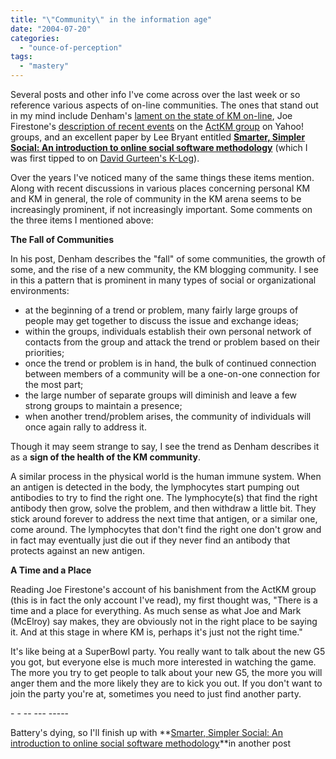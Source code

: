 ```yaml
---
title: "\"Community\" in the information age"
date: "2004-07-20"
categories: 
  - "ounce-of-perception"
tags: 
  - "mastery"
---
```


Several posts and other info I've come across over the last week or so reference various aspects of on-line communities. The ones that stand out in my mind include Denham's [lament on the state of KM on-line](http://denham.typepad.com/km/2004/07/km_online_in_de.html), Joe Firestone's [description of recent events](http://radio.weblogs.com/0135950/2004/07/18.html#a31) on the [ActKM group](http://groups.yahoo.com/group/act-km/) on Yahoo! groups, and an excellent paper by Lee Bryant entitled **[Smarter, Simpler Social: An introduction to online social software methodology](http://www.headshift.com/moments/archive/sss2.html)** (which I was first tipped to on [David Gurteen's K-Log](http://www.gurteen.com/gurteen/gurteen.nsf/0/E79924B9B266C48A80256B8D004BB5AD/)).  
  
Over the years I've noticed many of the same things these items mention. Along with recent discussions in various places concerning personal KM and KM in general, the role of community in the KM arena seems to be increasingly prominent, if not increasingly important. Some comments on the three items I mentioned above:  
  
**The Fall of Communities**  
  
In his post, Denham describes the "fall" of some communities, the growth of some, and the rise of a new community, the KM blogging community. I see in this a pattern that is prominent in many types of social or organizational environments:

- at the beginning of a trend or problem, many fairly large groups of people may get together to discuss the issue and exchange ideas;
- within the groups, individuals establish their own personal network of contacts from the group and attack the trend or problem based on their priorities;
- once the trend or problem is in hand, the bulk of continued connection between members of a community will be a one-on-one connection for the most part;
- the large number of separate groups will diminish and leave a few strong groups to maintain a presence;
- when another trend/problem arises, the community of individuals will once again rally to address it.

Though it may seem strange to say, I see the trend as Denham describes it as a **sign of the health of the KM community**.  
  
A similar process in the physical world is the human immune system. When an antigen is detected in the body, the lymphocytes start pumping out antibodies to try to find the right one. The lymphocyte(s) that find the right antibody then grow, solve the problem, and then withdraw a little bit. They stick around forever to address the next time that antigen, or a similar one, come around. The lymphocytes that don't find the right one don't grow and in fact may eventually just die out if they never find an antibody that protects against an new antigen.  
  
**A Time and a Place**  
  
Reading Joe Firestone's account of his banishment from the ActKM group (this is in fact the only account I've read), my first thought was, "There is a time and a place for everything. As much sense as what Joe and Mark (McElroy) say makes, they are obviously not in the right place to be saying it. And at this stage in where KM is, perhaps it's just not the right time."  
  
It's like being at a SuperBowl party. You really want to talk about the new G5 you got, but everyone else is much more interested in watching the game. The more you try to get people to talk about your new G5, the more you will anger them and the more likely they are to kick you out. If you don't want to join the party you're at, sometimes you need to just find another party.  
  
\- - -- --- ----- 
  
Battery's dying, so I'll finish up with **[Smarter, Simpler Social: An introduction to online social software methodology](http://www.headshift.com/moments/archive/sss2.html)**in another post
